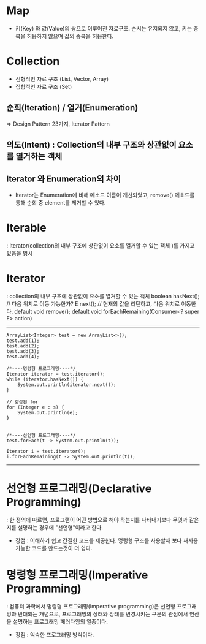 # Map 
- 키(Key) 와 값(Value)의 쌍으로 이루어진 자료구조. 순서는 유지되지 않고, 키는 중복을 허용하지 않으며 값의 중복을 허용한다.

# Collection
- 선형적인 자료 구조 (List, Vector, Array)
- 집합적인 자료 구조 (Set)

## 순회(Iteration) / 열거(Enumeration)
=> Design Pattern 23가지, Iterator Pattern
## 의도(Intent) : Collection의 내부 구조와 상관없이 요소를 열거하는 객체

## Iterator 와 Enumeration의 차이
- Iterator는 Enumeration에 비해 메소드 이름이 개선되었고, remove() 메소드를 통해 순회 중 element를 제거할 수 있다. 

# Iterable
: Iterator(collection의 내부 구조에 상관없이 요소를 열거할 수 있는 객체 )를 가지고 있음을 명시

# Iterator
: collection의 내부 구조에 상관없이 요소를 열거할 수 있는 객체
	boolean hasNext();  // 다음 위치로 이동 가능한가?
	E next(); 			// 현재의 값을 리턴하고, 다음 위치로 이동한다. 
	default void remove();
	default void forEachRemaining(Consumer<? super E> action)

------------------------------------------------------------------

	ArrayList<Integer> test = new ArrayList<>();
    test.add(1);
    test.add(2);
    test.add(3);
    test.add(4);

	/*----명령형 프로그래밍----*/
    Iterator iterator = test.iterator();
   	while (iterator.hasNext()) {
        System.out.println(iterator.next());
    }

    // 향상된 for
    for (Integer e : s) {
   	    System.out.println(e);
    }
	

	/*----선언형 프로그래밍----*/
	test.forEach(t -> System.out.println(t));

    Iterator i = test.iterator();
    i.forEachRemaining(t -> System.out.println(t));

-------------------------------------------------------------------

# 선언형 프로그래밍(Declarative Programming)
: 한 정의에 따르면, 프로그램이 어떤 방법으로 해야 하는지를 나타내기보다 무엇과 같은지를 설명하는 경우에 "선언형"이라고 한다.
- 장점 : 이해하기 쉽고 간결한 코드를 제공한다. 명령형 구조를 사용할때 보다 재사용 가능한 코드를 만드는것이 더 쉽다.


# 명령형 프로그래밍(Imperative Programming)
: 컴퓨터 과학에서 명령형 프로그래밍(Imperative programming)은 선언형 프로그래밍과 반대되는 개념으로, 프로그래밍의 상태와 상태를 변경시키는 구문의 관점에서 연산을 설명하는 프로그래밍 패러다임의 일종이다.
- 장점 : 익숙한 프로그래밍 방식이다.


























